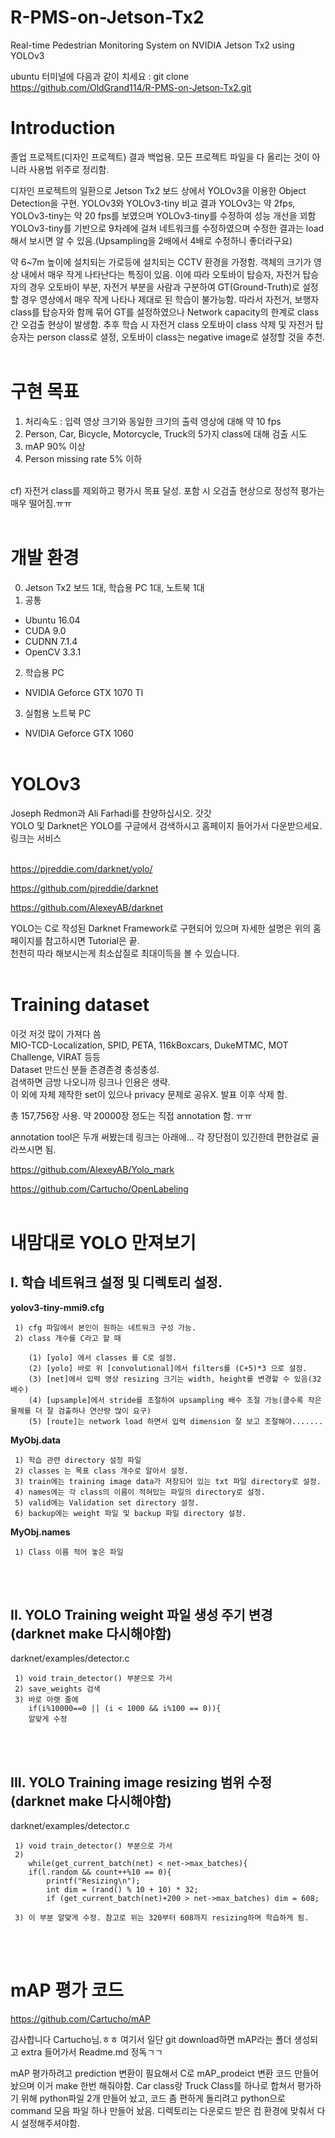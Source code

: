 # R-PMS-on-Jetson-Tx2
Real-time Pedestrian Monitoring System on NVIDIA Jetson Tx2 using YOLOv3

ubuntu 터미널에 다음과 같이 치세요 : git clone https://github.com/OldGrand114/R-PMS-on-Jetson-Tx2.git


# Introduction
졸업 프로젝트(디자인 프로젝트) 결과 백업용.
모든 프로젝트 파일을 다 올리는 것이 아니라 사용법 위주로 정리함.

디자인 프로젝트의 일환으로 Jetson Tx2 보드 상에서 YOLOv3을 이용한 Object Detection을 구현.
YOLOv3와 YOLOv3-tiny 비교 결과 YOLOv3는 약 2fps, YOLOv3-tiny는 약 20 fps를 보였으며 YOLOv3-tiny를 수정하여 성능 개선을 꾀함
YOLOv3-tiny를 기반으로 9차례에 걸쳐 네트워크를 수정하였으며 수정한 결과는 load해서 보시면 알 수 있음.(Upsampling을 2배에서 4배로 수정하니 좋더라구요)

약 6~7m 높이에 설치되는 가로등에 설치되는 CCTV 환경을 가정함.
객체의 크기가 영상 내에서 매우 작게 나타난다는 특징이 있음.
이에 따라 오토바이 탑승자, 자전거 탑승자의 경우 오토바이 부분, 자전거 부분을 사람과 구분하여 GT(Ground-Truth)로 설정할 경우 영상에서 매우 작게 나타나 제대로 된 학습이 불가능함.
따라서 자전거, 보행자 class를 탑승자와 함께 묶어 GT를 설정하였으나 Network capacity의 한계로 class간 오검출 현상이 발생함.
추후 학습 시 자전거 class 오토바이 class 삭제 및 자전거 탑승자는 person class로 셜정, 오토바이 class는 negative image로 설정할 것을 추천.
<br><br>
# 구현 목표
1. 처리속도 : 입력 영상 크기와 동일한 크기의 출력 영상에 대해 약 10 fps 
2. Person, Car, Bicycle, Motorcycle, Truck의 5가지 class에 대해 검출 시도
3. mAP 90% 이상
4. Person missing rate 5% 이하<br><br>

cf) 자전거 class를 제외하고 평가시 목표 달성. 포함 시 오검출 현상으로 정성적 평가는 매우 떨어짐.ㅠㅠ<br><br>

# 개발 환경
0. Jetson Tx2 보드 1대, 학습용 PC 1대, 노트북 1대
1. 공통
 - Ubuntu 16.04
 - CUDA 9.0
 - CUDNN 7.1.4
 - OpenCV 3.3.1<br>
 
2. 학습용 PC
 - NVIDIA Geforce GTX 1070 TI<br>
 
3. 실험용 노트북 PC
 - NVIDIA Geforce GTX 1060<br><br>

# YOLOv3
Joseph Redmon과 Ali Farhadi를 찬양하십시오. 갓갓<br>
YOLO 및 Darknet은 YOLO를 구글에서 검색하시고 홈페이지 들어가서 다운받으세요. 링크는 서비스<br><br>

https://pjreddie.com/darknet/yolo/

https://github.com/pjreddie/darknet

https://github.com/AlexeyAB/darknet

YOLO는 C로 작성된 Darknet Framework로 구현되어 있으며 자세한 설명은 위의 홈페이지를 참고하시면 Tutorial은 끝.<br>
천천히 따라 해보시는게 최소삽질로 최대이득을 볼 수 있습니다.<br><br>

# Training dataset

이것 저것 많이 가져다 씀<br>
MIO-TCD-Localization, SPID, PETA, 116kBoxcars, DukeMTMC, MOT Challenge, VIRAT 등등<br>
Dataset 만드신 분들 존경존경 충성충성.<br>
검색하면 금방 나오니까 링크나 인용은 생략.<br>
이 외에 자체 제작한 set이 있으나 privacy 문제로 공유X. 발표 이후 삭제 함.<br>

총 157,756장 사용. 약 20000장 정도는 직접 annotation 함. ㅠㅠ<br>

annotation tool은 두개 써봤는데 링크는 아래에... 각 장단점이 있긴한데 편한걸로 골라쓰시면 됨.<br>

https://github.com/AlexeyAB/Yolo_mark

https://github.com/Cartucho/OpenLabeling
<br>
<br>
# 내맘대로 YOLO 만져보기 
## I. 학습 네트워크 설정 및 디렉토리 설정.

  **yolov3-tiny-mmi9.cfg**

     1) cfg 파일에서 본인이 원하는 네트워크 구성 가능.
     2) class 개수를 C라고 할 때
  
        (1) [yolo] 에서 classes 를 C로 설정.
        (2) [yolo] 바로 위 [convolutional]에서 filters를 (C+5)*3 으로 설정.
        (3) [net]에서 입력 영상 resizing 크기는 width, height를 변경할 수 있음(32배수)
        (4) [upsample]에서 stride를 조절하여 upsampling 배수 조절 가능(클수록 작은 물체를 더 잘 검출하나 연산량 많이 요구)
        (5) [route]는 network load 하면서 입력 dimension 잘 보고 조절해야.......
  
   **MyObj.data**
    
     1) 학습 관련 directory 설정 파일
     2) classes 는 목표 class 개수로 알아서 설정.
     3) train에는 training image data가 저장되어 있는 txt 파일 directory로 설정.
     4) names에는 각 class의 이름이 적혀있는 파일의 directory로 설정.
     5) valid에는 Validation set directory 설정.
     6) backup에는 weight 파일 및 backup 파일 directory 설정.
  
   **MyObj.names**
     
     1) Class 이름 적어 놓은 파일
<br><br>        
## II. YOLO Training weight 파일 생성 주기 변경(darknet make 다시해야함)
  
  darknet/examples/detector.c
  
     1) void train_detector() 부분으로 가서
     2) save_weights 검색
     3) 바로 아랫 줄에 
        if(i%10000==0 || (i < 1000 && i%100 == 0)){
        알맞게 수정
<br><br>
## III. YOLO Training image resizing 범위 수정(darknet make 다시해야함)

  darknet/examples/detector.c
     
     1) void train_detector() 부분으로 가서
     2) 
        while(get_current_batch(net) < net->max_batches){
        if(l.random && count++%10 == 0){
            printf("Resizing\n");
            int dim = (rand() % 10 + 10) * 32;
            if (get_current_batch(net)+200 > net->max_batches) dim = 608;

     3) 이 부분 알맞게 수정. 참고로 위는 320부터 608까지 resizing하며 학습하게 됨.
<br><br>
# mAP 평가 코드 

https://github.com/Cartucho/mAP

감사합니다 Cartucho님.ㅎㅎ
여기서 일단 git download하면 mAP라는 폴더 생성되고 extra 들어가서 Readme.md 정독ㄱㄱ

mAP 평가하려고 prediction 변환이 필요해서 C로 mAP_prodeict 변환 코드 만들어 놨으며 이거 make 한번 해줘야함.
Car class랑 Truck Class를 하나로 합쳐서 평가하기 위해 python파일 2개 만들어 놨고,
코드 좀 편하게 돌리려고 python으로 command 모음 파일 하나 만들어 놨음.
디렉토리는 다운로드 받은 컴 환경에 맞춰서 다시 설정해주셔야함.
